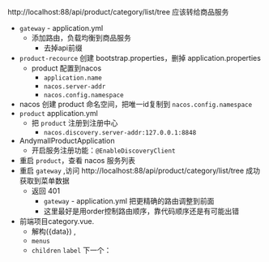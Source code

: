 http://localhost:88/api/product/category/list/tree
应该转给商品服务
- `gateway` - application.yml
	- 添加路由，负载均衡到商品服务
		- 去掉api前缀
- `product-recource` 创建 bootstrap.properties，删掉 application.properties
	- product 配置到nacos
		- `application.name`
		- `nacos.server-addr`
		- `nacos.config.namespace`
- nacos 创建 product 命名空间，把唯一id复制到 `nacos.config.namespace`
- `product` application.yml
	- 把 `product` 注册到注册中心
		- `nacos.discovery.server-addr:127.0.0.1:8848`
- AndymallProductApplication
	- 开启服务注册功能：`@EnableDiscoveryClient`
- 重启 `product`，查看 nacos 服务列表
- 重启 `gateway` ,访问 http://localhost:88/api/product/category/list/tree  成功获取到菜单数据
	- 返回 401
		- `gateway`  - application.yml 把更精确的路由调整到前面
		- 这里最好是用order控制路由顺序，靠代码顺序还是有可能出错
-  前端项目category.vue. 
	- 解构({data}) ,
	- `menus`
	- `children`  `label`
下一个：